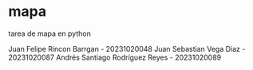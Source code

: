 # mapa
tarea de mapa en python

Juan Felipe Rincon Barrgan - 20231020048 Juan Sebastian Vega Diaz - 20231020087 Andrés Santiago Rodríguez Reyes - 20231020089
